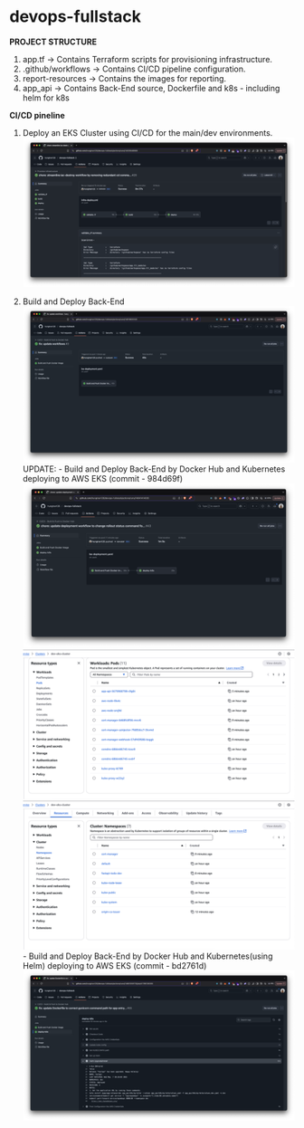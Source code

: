 # devops-fullstack

**PROJECT STRUCTURE**

1. app.tf → Contains Terraform scripts for provisioning infrastructure.
2. .github/workflows → Contains CI/CD pipeline configuration.
3. report-resources → Contains the images for reporting.
4. app_api → Contains Back-End source, Dockerfile and k8s - including helm for k8s

**CI/CD pineline**

1. Deploy an EKS Cluster using CI/CD for the main/dev environments.
![alt text](report-resources/workflow_provisioning_infra.png)

2. Build and Deploy Back-End
![alt text](/report-resources/workflow_dockerhub_backend.png)
    UPDATE:
        - Build and Deploy Back-End by Docker Hub and Kubernetes deploying to AWS EKS (commit - 984d69f)
    ![alt text](/report-resources/k8s-to-eks.png)
    ![alt text](/report-resources/eks-screen.png)
    ![alt text](/report-resources/eks-screen-1.png)
        - Build and Deploy Back-End by Docker Hub and Kubernetes(using Helm) deploying to AWS EKS (commit - bd2761d)
    ![alt text](/report-resources/helm-k8s-to-eks.png)
